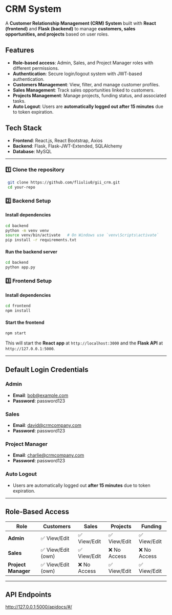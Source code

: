# CRM System

A **Customer Relationship Management (CRM) System** built with **React (frontend)** and **Flask (backend)** to manage **customers, sales opportunities, and projects** based on user roles.

## Features

- **Role-based access**: Admin, Sales, and Project Manager roles with different permissions.
- **Authentication**: Secure login/logout system with JWT-based authentication.
- **Customers Management**: View, filter, and manage customer profiles.
- **Sales Management**: Track sales opportunities linked to customers.
- **Projects Management**: Manage projects, funding status, and associated tasks.
- **Auto Logout**: Users are **automatically logged out after 15 minutes** due to token expiration.

##  Tech Stack

- **Frontend**: React.js, React Bootstrap, Axios
- **Backend**: Flask, Flask-JWT-Extended, SQLAlchemy
- **Database**: MySQL

---

### 1️⃣ Clone the repository

```sh
 git clone https://github.com/fliuliu0/gii_crm.git
 cd your-repo
```

### 2️⃣ Backend Setup

#### Install dependencies

```sh
cd backend
python -m venv venv
source venv/bin/activate   # On Windows use `venv\Scripts\activate`
pip install -r requirements.txt
```

#### Run the backend server

```sh
cd backend
python app.py
```

### 3️⃣ Frontend Setup

#### Install dependencies

```sh
cd frontend
npm install
```

#### Start the frontend

```sh
npm start
```

This will start the **React app** at `http://localhost:3000` and the **Flask API** at `http://127.0.0.1:5000`.

---

## Default Login Credentials

### **Admin**

- **Email**: [bob@example.com](mailto\:bob@example.com)
- **Password**: password123

### **Sales**

- **Email**: [david@crmcompany.com](mailto\:david@crmcompany.com)
- **Password**: password123

### **Project Manager**

- **Email**: [charlie@crmcompany.com](mailto\:charlie@crmcompany.com)
- **Password**: password123

### **Auto Logout**

- Users are automatically logged out **after 15 minutes** due to token expiration.

---

## Role-Based Access

| Role                | Customers         | Sales       | Projects    | Funding     |
| ------------------- | ----------------- | ----------- | ----------- | ----------- |
| **Admin**           | ✅ View/Edit       | ✅ View/Edit | ✅ View/Edit | ✅ View/Edit |
| **Sales**           | ✅ View/Edit (own) | ✅ View/Edit | ❌ No Access | ❌ No Access |
| **Project Manager** | ✅ View/Edit (own) | ❌ No Access | ✅ View/Edit | ✅ View/Edit |

---

## API Endpoints
http://127.0.0.1:5000/apidocs/#/
